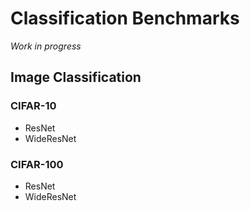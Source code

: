 # Classification Benchmarks

*Work in progress*

## Image Classification

### CIFAR-10

* ResNet
* WideResNet

### CIFAR-100

* ResNet
* WideResNet
